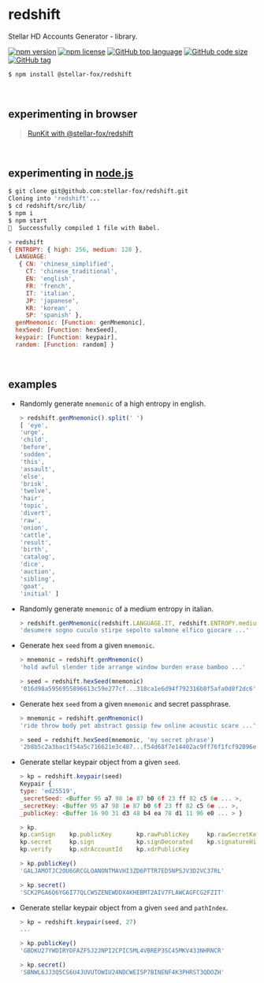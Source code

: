 # redshift

Stellar HD Accounts Generator - library.

[![npm version](https://img.shields.io/npm/v/@stellar-fox/redshift.svg)](https://www.npmjs.com/package/@stellar-fox/redshift)
[![npm license](https://img.shields.io/npm/l/@stellar-fox/redshift.svg)](https://www.npmjs.com/package/@stellar-fox/redshift)
[![GitHub top language](https://img.shields.io/github/languages/top/stellar-fox/redshift.svg)](https://github.com/stellar-fox/redshift)
[![GitHub code size](https://img.shields.io/github/languages/code-size/stellar-fox/redshift.svg)](https://github.com/stellar-fox/redshift)
[![GitHub tag](https://img.shields.io/github/tag/stellar-fox/redshift.svg)](https://github.com/stellar-fox/redshift)

```bash
$ npm install @stellar-fox/redshift
```

<br />




## experimenting in browser

> [RunKit with @stellar-fox/redshift](https://npm.runkit.com/@stellar-fox/redshift)

<br />




## experimenting in [node.js](https://nodejs.org/)

```bash
$ git clone git@github.com:stellar-fox/redshift.git
Cloning into 'redshift'...
$ cd redshift/src/lib/
$ npm i
$ npm start
🎉  Successfully compiled 1 file with Babel.
```

```javascript
> redshift
{ ENTROPY: { high: 256, medium: 128 },
  LANGUAGE:
   { CN: 'chinese_simplified',
     CT: 'chinese_traditional',
     EN: 'english',
     FR: 'french',
     IT: 'italian',
     JP: 'japanese',
     KR: 'korean',
     SP: 'spanish' },
  genMnemonic: [Function: genMnemonic],
  hexSeed: [Function: hexSeed],
  keypair: [Function: keypair],
  random: [Function: random] }
```

<br />




## examples

* Randomly generate `mnemonic` of a high entropy in english.

    ```javascript
    > redshift.genMnemonic().split(' ')
    [ 'eye',
    'urge',
    'child',
    'before',
    'sudden',
    'this',
    'assault',
    'else',
    'brisk',
    'twelve',
    'hair',
    'topic',
    'divert',
    'raw',
    'onion',
    'cattle',
    'result',
    'birth',
    'catalog',
    'dice',
    'auction',
    'sibling',
    'goat',
    'initial' ]
    ```


* Randomly generate `mnemonic` of a medium entropy in italian.

    ```javascript
    > redshift.genMnemonic(redshift.LANGUAGE.IT, redshift.ENTROPY.medium)
    'desumere sogno cuculo stirpe sepolto salmone elfico giocare ...'
    ```


* Generate hex `seed` from a given `mnemonic`.

    ```javascript
    > mnemonic = redshift.genMnemonic()
    'hold awful slender tide arrange window burden erase bamboo ...'

    > seed = redshift.hexSeed(mnemonic)
    '016d98a5956955896613c59e277cf...318ca1e6d94f792316b8f5afa0d8f2dc6'
    ```


* Generate hex `seed` from a given `mnemonic` and secret passphrase.

    ```javascript
    > mnemonic = redshift.genMnemonic()
    'ride throw body pet abstract gossip few online acoustic scare ...'

    > seed = redshift.hexSeed(mnemonic, 'my secret phrase')
    '2b8b5c2a3bac1f54a5c716621e3c487...f54d68f7e14402ac9ff76f1fcf92096e'
    ```


* Generate stellar keypair object from a given `seed`.

    ```javascript
    > kp = redshift.keypair(seed)
    Keypair {
    type: 'ed25519',
    _secretSeed: <Buffer 95 a7 98 1e 87 b0 6f 23 ff 82 c5 6e ... >,
    _secretKey: <Buffer 95 a7 98 1e 87 b0 6f 23 ff 82 c5 6e ... >,
    _publicKey: <Buffer 16 90 31 d3 48 b4 ea 78 d1 11 96 e0 ... > }

    > kp.
    kp.canSign    kp.publicKey       kp.rawPublicKey     kp.rawSecretKey
    kp.secret     kp.sign            kp.signDecorated    kp.signatureHint
    kp.verify     kp.xdrAccountId    kp.xdrPublicKey

    > kp.publicKey()
    'GALJAMOTJC2OU6GRCGLOANONTMAVHI3ZD6PTTR7ED5NPSJV3D2VC37RL'

    > kp.secret()
    'SCK2PGA6Q6YG6I77QLCW5ZENEWDDX4KHEBMT2AIV7FLAWCAGFCG2FZIT'
    ```


* Generate stellar keypair object from a given `seed` and `pathIndex`.

    ```javascript
    > kp = redshift.keypair(seed, 27)
    ...

    > kp.publicKey()
    'GBDKU27YWDIRYDFAZF5J2JNPI2CPICSML4VBREP3SC45MKV433NHRNCR'

    > kp.secret()
    'SBNWL6JJ3Q5CS6U4JUVUTOWIU24NDCWEI5P7BINENF4K3PHRST3QDOZH'
    ```
